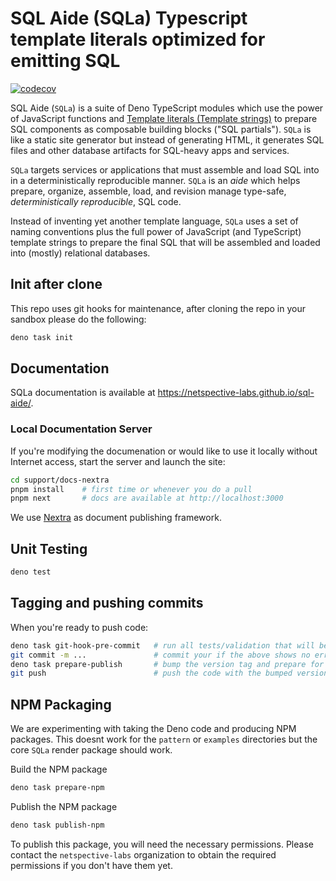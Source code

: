 # SQL Aide (SQLa) Typescript template literals optimized for emitting SQL

[![codecov](https://codecov.io/gh/netspective-labs/sql-aide/branch/main/graph/badge.svg?token=DPJICL8F4O)](https://codecov.io/gh/netspective-labs/sql-aide)

SQL Aide (`SQLa`) is a suite of Deno TypeScript modules which use the power of
JavaScript functions and
[Template literals (Template strings)](https://developer.mozilla.org/en-US/docs/Web/JavaScript/Reference/Template_literals)
to prepare SQL components as composable building blocks ("SQL partials"). `SQLa`
is like a static site generator but instead of generating HTML, it generates SQL
files and other database artifacts for SQL-heavy apps and services.

`SQLa` targets services or applications that must assemble and load SQL into in
a deterministically reproducible manner. `SQLa` is an _aide_ which helps
prepare, organize, assemble, load, and revision manage type-safe,
_deterministically reproducible_, SQL code.

Instead of inventing yet another template language, `SQLa` uses a set of naming
conventions plus the full power of JavaScript (and TypeScript) template strings
to prepare the final SQL that will be assembled and loaded into (mostly)
relational databases.

## Init after clone

This repo uses git hooks for maintenance, after cloning the repo in your sandbox
please do the following:

```bash
deno task init
```

## Documentation

SQLa documentation is available at https://netspective-labs.github.io/sql-aide/.

### Local Documentation Server

If you're modifying the documenation or would like to use it locally without
Internet access, start the server and launch the site:

```bash
cd support/docs-nextra
pnpm install    # first time or whenever you do a pull
pnpm next       # docs are available at http://localhost:3000
```

We use [Nextra](https://nextra.site/) as document publishing framework.

## Unit Testing

```bash
deno test
```

## Tagging and pushing commits

When you're ready to push code:

```bash
deno task git-hook-pre-commit   # run all tests/validation that will be run by Git commit hook so there are no surprises
git commit -m ...               # commit your if the above shows no errors
deno task prepare-publish       # bump the version tag and prepare for push
git push                        # push the code with the bumped version
```

## NPM Packaging

We are experimenting with taking the Deno code and producing NPM packages. This
doesnt work for the `pattern` or `examples` directories but the core `SQLa`
render package should work.

Build the NPM package

```bash
deno task prepare-npm
```

Publish the NPM package

```bash
deno task publish-npm
```

To publish this package, you will need the necessary permissions. Please contact
the `netspective-labs` organization to obtain the required permissions if you
don't have them yet.
